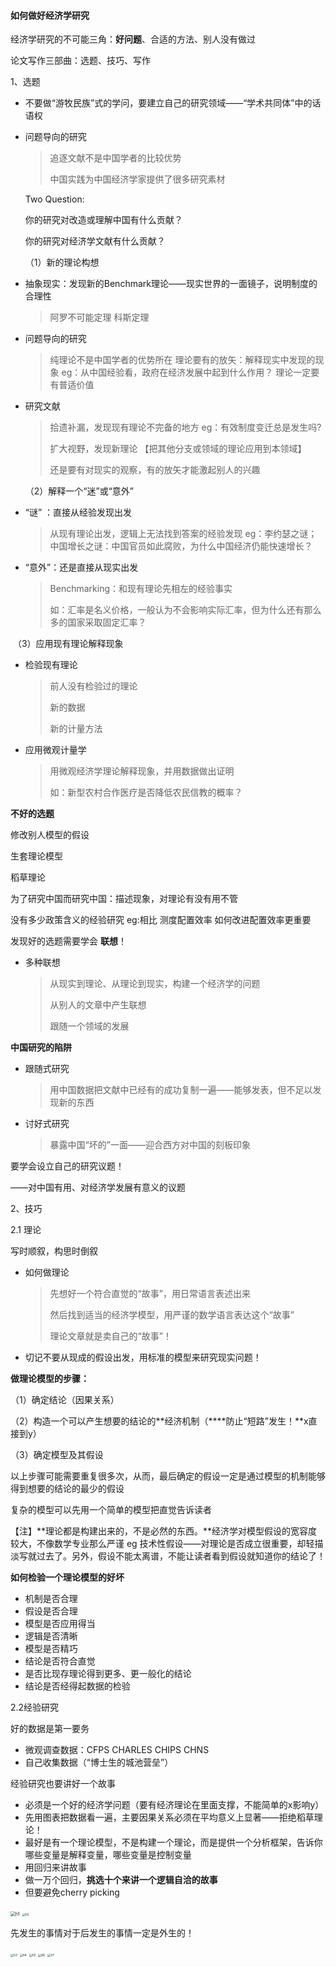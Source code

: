 #### 如何做好经济学研究

经济学研究的不可能三角：**好问题**、合适的方法、别人没有做过

论文写作三部曲：选题、技巧、写作

1、选题

- 不要做“游牧民族”式的学问，要建立自己的研究领域——“学术共同体”中的话语权

- 问题导向的研究

  > 追逐文献不是中国学者的比较优势
  >
  > 中国实践为中国经济学家提供了很多研究素材

  Two Question: 

  你的研究对改造或理解中国有什么贡献？

  你的研究对经济学文献有什么贡献？

  

  （1）新的理论构想
  
- 抽象现实：发现新的Benchmark理论——现实世界的一面镜子，说明制度的合理性
  >阿罗不可能定理
  >科斯定理

- 问题导向的研究

  >纯理论不是中国学者的优势所在
  >理论要有的放矢：解释现实中发现的现象 eg：从中国经验看，政府在经济发展中起到什么作用？
  >理论一定要有普适价值

- 研究文献

  > 拾遗补漏，发现现有理论不完备的地方 eg：有效制度变迁总是发生吗?  
  >
  > 扩大视野，发现新理论 【把其他分支或领域的理论应用到本领域】
  >
  > 还是要有对现实的观察，有的放矢才能激起别人的兴趣

  （2）解释一个“迷”或“意外”

- “谜” ：直接从经验发现出发

  > 从现有理论出发，逻辑上无法找到答案的经验发现 eg：李约瑟之谜；中国增长之谜：中国官员如此腐败，为什么中国经济仍能快速增长？

- “意外”：还是直接从现实出发

  > Benchmarking：和现有理论先相左的经验事实
  >
  > 如：汇率是名义价格，一般认为不会影响实际汇率，但为什么还有那么多的国家采取固定汇率？

​        （3）应用现有理论解释现象

- 检验现有理论

  > 前人没有检验过的理论
  >
  > 新的数据
  >
  > 新的计量方法

- 应用微观计量学

  > 用微观经济学理论解释现象，并用数据做出证明
  >
  > 如：新型农村合作医疗是否降低农民信教的概率？



**不好的选题**

修改别人模型的假设

生套理论模型

稻草理论

为了研究中国而研究中国：描述现象，对理论有没有用不管

没有多少政策含义的经验研究 eg:相比 测度配置效率 如何改进配置效率更重要



发现好的选题需要学会 **联想**！

- 多种联想

  > 从现实到理论、从理论到现实，构建一个经济学的问题
  >
  > 从别人的文章中产生联想
  >
  > 跟随一个领域的发展

**中国研究的陷阱**

- 跟随式研究

  > 用中国数据把文献中已经有的成功复制一遍——能够发表，但不足以发现新的东西

- 讨好式研究

  > 暴露中国“坏的”一面——迎合西方对中国的刻板印象

要学会设立自己的研究议题！

——对中国有用、对经济学发展有意义的议题



2、技巧

2.1 理论

写时顺叙，构思时倒叙

- 如何做理论

  > 先想好一个符合直觉的“故事”，用日常语言表述出来
  >
  > 然后找到适当的经济学模型，用严谨的数学语言表达这个“故事”
  >
  > 理论文章就是卖自己的“故事”！

- 切记不要从现成的假设出发，用标准的模型来研究现实问题！

**做理论模型的步骤：**

（1）确定结论（因果关系）

（2）构造一个可以产生想要的结论的**经济机制（****防止“短路”发生！**x直接到y）

（3）确定模型及其假设

以上步骤可能需要重复很多次，从而，最后确定的假设一定是通过模型的机制能够得到想要的结论的最少的假设

复杂的模型可以先用一个简单的模型把直觉告诉读者

【注】**理论都是构建出来的，不是必然的东西。**经济学对模型假设的宽容度较大，不像数学专业那么严谨  eg 技术性假设——对理论是否成立很重要，却轻描淡写就过去了。另外，假设不能太离谱，不能让读者看到假设就知道你的结论了！

**如何检验一个理论模型的好坏**

- 机制是否合理
- 假设是否合理
- 模型是否应用得当
- 逻辑是否清晰
- 模型是否精巧
- 结论是否符合直觉
- 是否比现存理论得到更多、更一般化的结论
- 结论是否经得起数据的检验

2.2经验研究

好的数据是第一要务

- 微观调查数据：CFPS CHARLES CHIPS CHNS
- 自己收集数据（“博士生的城池营垒”）

经验研究也要讲好一个故事

- 必须是一个好的经济学问题（要有经济理论在里面支撑，不能简单的x影响y）
- 先用图表把数据看一遍，主要因果关系必须在平均意义上显著——拒绝稻草理论！
- 最好是有一个理论模型，不是构建一个理论，而是提供一个分析框架，告诉你哪些变量是解释变量，哪些变量是控制变量
- 用回归来讲故事
- 做一万个回归，**挑选十个来讲一个逻辑自洽的故事**
- 但要避免cherry picking



<img src="C:\Users\张靖宇\Desktop\h1.jpg" alt="h1" style="zoom:50%;" />

<img src="C:\Users\张靖宇\Desktop\h2.jpg" alt="h2" style="zoom: 33%;" />

 先发生的事情对于后发生的事情一定是外生的！



<img src="C:\Users\张靖宇\Desktop\h3.jpg" alt="h3" style="zoom:33%;" />

<img src="C:\Users\张靖宇\Desktop\h4.jpg" alt="h4" style="zoom:33%;" />

<img src="C:\Users\张靖宇\Desktop\h5.jpg" alt="h5" style="zoom:33%;" />

<img src="C:\Users\张靖宇\Desktop\h6.jpg" alt="h6" style="zoom:33%;" />

<img src="C:\Users\张靖宇\Desktop\h7.jpg" alt="h7" style="zoom:33%;" />
